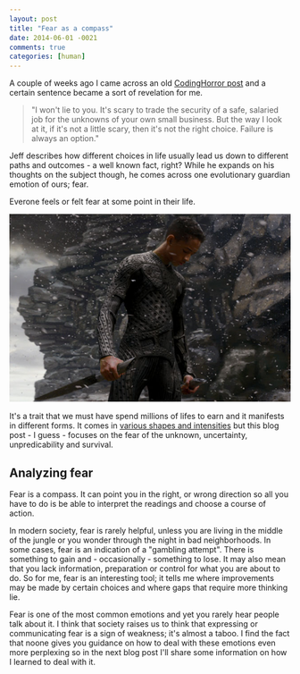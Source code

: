 ```yaml
---
layout: post
title: "Fear as a compass"
date: 2014-06-01 -0021
comments: true
categories: [human]
---
```


A couple of weeks ago I came across an old [CodingHorror post](https://blog.codinghorror.com/choosing-your-own-adventure/) and a certain sentence became a sort of revelation for me.

> "I won't lie to you. It's scary to trade the security of a safe, salaried job for the unknowns of your own small business. But the way I look at it, if it's not a little scary, then it's not the right choice. Failure is always an option."

Jeff describes how different choices in life usually lead us down to different paths and outcomes - a well known fact, right? While he expands on his thoughts on the subject though, he comes across one evolutionary guardian emotion of ours; fear.

Everone feels or felt fear at some point in their life.

!["Fear is not real. The only place that fear can exist is in our thoughts of the future. It is a product of our imagination, causing us to fear things that do not at present and may not ever exist. That is near insanity. Do not misunderstand me danger is very real but fear is a choice."](/images/after_earth.jpg "After Earth")

It's a trait that we must have spend millions of lifes to earn and it manifests in different forms. It comes in [various shapes and intensities](https://en.wikipedia.org/wiki/Fear) but this blog post - I guess - focuses on the fear of the unknown, uncertainty, unpredicability and survival.

## Analyzing fear

Fear is a compass. It can point you in the right, or wrong direction so all you have to do is be able to interpret the readings and choose a course of action.

In modern society, fear is rarely helpful, unless you are living in the middle of the jungle or you wonder through the night in bad neighborhoods. In some cases, fear is an indication of a "gambling attempt". There is something to gain and - occasionally - something to lose. It may also mean that you lack information, preparation or control for what you are about to do. So for me, fear is an interesting tool; it tells me where improvements may be made by certain choices and where gaps that require more thinking lie.

Fear is one of the most common emotions and yet you rarely hear people talk about it. I think that society raises us to think that expressing or communicating fear is a sign of weakness; it's almost a taboo. I find the fact that noone gives you guidance on how to deal with these emotions even more perplexing so in the next blog post I'll share some information on how I learned to deal with it.